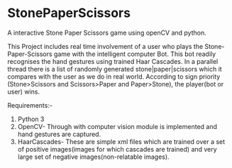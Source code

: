# StonePaperScissors
A interactive Stone Paper Scissors game using openCV and python.

This Project includes real time involvement of a user who plays the Stone-Paper-Scissors game with the intelligent computer Bot. This bot readily recognises the hand gestures using trained Haar Cascades.
In a parallel thread there is a list of randomly generated stone|paper|scissors which it compares with the user as we do in real world.
According to sign priority (Stone>Scissors and Scissors>Paper and Paper>Stone), the player(bot or user) wins.

Requirements:-
1) Python 3
2) OpenCV- Through with computer vision module is implemented and hand gestures are captured.
3) HaarCascades- These are simple xml files which are trained over a set of positive images(images for which cascades are trained) and very large set of negative images(non-relatable images).

